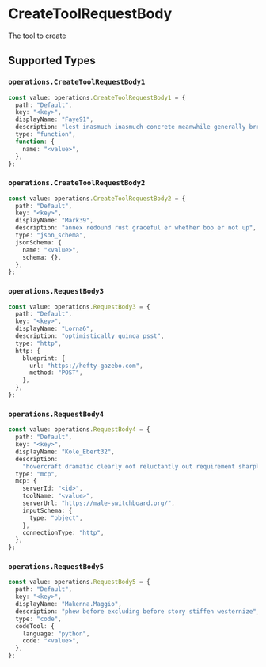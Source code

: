 # CreateToolRequestBody

The tool to create


## Supported Types

### `operations.CreateToolRequestBody1`

```typescript
const value: operations.CreateToolRequestBody1 = {
  path: "Default",
  key: "<key>",
  displayName: "Faye91",
  description: "lest inasmuch inasmuch concrete meanwhile generally brr",
  type: "function",
  function: {
    name: "<value>",
  },
};
```

### `operations.CreateToolRequestBody2`

```typescript
const value: operations.CreateToolRequestBody2 = {
  path: "Default",
  key: "<key>",
  displayName: "Mark39",
  description: "annex redound rust graceful er whether boo er not up",
  type: "json_schema",
  jsonSchema: {
    name: "<value>",
    schema: {},
  },
};
```

### `operations.RequestBody3`

```typescript
const value: operations.RequestBody3 = {
  path: "Default",
  key: "<key>",
  displayName: "Lorna6",
  description: "optimistically quinoa psst",
  type: "http",
  http: {
    blueprint: {
      url: "https://hefty-gazebo.com",
      method: "POST",
    },
  },
};
```

### `operations.RequestBody4`

```typescript
const value: operations.RequestBody4 = {
  path: "Default",
  key: "<key>",
  displayName: "Kole_Ebert32",
  description:
    "hovercraft dramatic clearly oof reluctantly out requirement sharply impolite sleepily",
  type: "mcp",
  mcp: {
    serverId: "<id>",
    toolName: "<value>",
    serverUrl: "https://male-switchboard.org/",
    inputSchema: {
      type: "object",
    },
    connectionType: "http",
  },
};
```

### `operations.RequestBody5`

```typescript
const value: operations.RequestBody5 = {
  path: "Default",
  key: "<key>",
  displayName: "Makenna.Maggio",
  description: "phew before excluding before story stiffen westernize",
  type: "code",
  codeTool: {
    language: "python",
    code: "<value>",
  },
};
```

